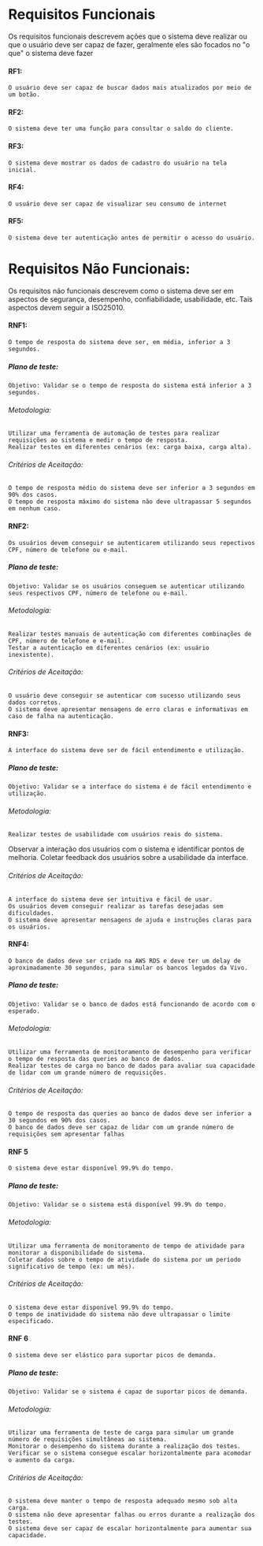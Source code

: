 # Requisitos Funcionais
Os requisitos funcionais descrevem ações que o sistema deve realizar ou que o usuário deve ser capaz de fazer, geralmente eles são focados no "o que" o sistema deve fazer

#### RF1: 
    O usuário deve ser capaz de buscar dados mais atualizados por meio de um botão.
#### RF2:
    O sistema deve ter uma função para consultar o saldo do cliente.
#### RF3:
    O sistema deve mostrar os dados de cadastro do usuário na tela inicial.
#### RF4:
    O usuário deve ser capaz de visualizar seu consumo de internet
#### RF5:
    O sistema deve ter autenticação antes de permitir o acesso do usuário.

# Requisitos Não Funcionais:
Os requisitos não funcionais descrevem como o sistema deve ser em aspectos de segurança, desempenho, confiabilidade, usabilidade, etc. Tais aspectos devem seguir a ISO25010.

#### RNF1:
    O tempo de resposta do sistema deve ser, em média, inferior a 3 segundos.
##### Plano de teste:
    Objetivo: Validar se o tempo de resposta do sistema está inferior a 3 segundos.
###### Metodologia:
    Utilizar uma ferramenta de automação de testes para realizar requisições ao sistema e medir o tempo de resposta.
    Realizar testes em diferentes cenários (ex: carga baixa, carga alta).
###### Critérios de Aceitação:
    O tempo de resposta médio do sistema deve ser inferior a 3 segundos em 90% dos casos.
    O tempo de resposta máximo do sistema não deve ultrapassar 5 segundos em nenhum caso.
#### RNF2:
    Os usuários devem conseguir se autenticarem utilizando seus repectivos CPF, número de telefone ou e-mail.
##### Plano de teste:
    Objetivo: Validar se os usuários conseguem se autenticar utilizando seus respectivos CPF, número de telefone ou e-mail.
###### Metodologia:
    Realizar testes manuais de autenticação com diferentes combinações de CPF, número de telefone e e-mail.
    Testar a autenticação em diferentes cenários (ex: usuário inexistente).
###### Critérios de Aceitação:
    O usuário deve conseguir se autenticar com sucesso utilizando seus dados corretos.
    O sistema deve apresentar mensagens de erro claras e informativas em caso de falha na autenticação.
#### RNF3:
    A interface do sistema deve ser de fácil entendimento e utilização.
##### Plano de teste:
    Objetivo: Validar se a interface do sistema é de fácil entendimento e utilização.
###### Metodologia:
    Realizar testes de usabilidade com usuários reais do sistema.
Observar a interação dos usuários com o sistema e identificar pontos de melhoria.
    Coletar feedback dos usuários sobre a usabilidade da interface.
###### Critérios de Aceitação:
    A interface do sistema deve ser intuitiva e fácil de usar.
    Os usuários devem conseguir realizar as tarefas desejadas sem dificuldades.
    O sistema deve apresentar mensagens de ajuda e instruções claras para os usuários.
#### RNF4:
    O banco de dados deve ser criado na AWS RDS e deve ter um delay de aproximadamente 30 segundos, para simular os bancos legados da Vivo.
##### Plano de teste:
    Objetivo: Validar se o banco de dados está funcionando de acordo com o esperado.
###### Metodologia:
    Utilizar uma ferramenta de monitoramento de desempenho para verificar o tempo de resposta das queries ao banco de dados.
    Realizar testes de carga no banco de dados para avaliar sua capacidade de lidar com um grande número de requisições.
###### Critérios de Aceitação:
    O tempo de resposta das queries ao banco de dados deve ser inferior a 30 segundos em 90% dos casos.
    O banco de dados deve ser capaz de lidar com um grande número de requisições sem apresentar falhas
#### RNF 5
    O sistema deve estar disponível 99.9% do tempo.
##### Plano de teste:
    Objetivo: Validar se o sistema está disponível 99.9% do tempo.
###### Metodologia:
    Utilizar uma ferramenta de monitoramento de tempo de atividade para monitorar a disponibilidade do sistema.
    Coletar dados sobre o tempo de atividade do sistema por um período significativo de tempo (ex: um mês).
###### Critérios de Aceitação:
    O sistema deve estar disponível 99.9% do tempo.
    O tempo de inatividade do sistema não deve ultrapassar o limite especificado.
#### RNF 6
    O sistema deve ser elástico para suportar picos de demanda.
##### Plano de teste:
    Objetivo: Validar se o sistema é capaz de suportar picos de demanda.
###### Metodologia:
    Utilizar uma ferramenta de teste de carga para simular um grande número de requisições simultâneas ao sistema.
    Monitorar o desempenho do sistema durante a realização dos testes.
    Verificar se o sistema consegue escalar horizontalmente para acomodar o aumento da carga.
###### Critérios de Aceitação:
    O sistema deve manter o tempo de resposta adequado mesmo sob alta carga.
    O sistema não deve apresentar falhas ou erros durante a realização dos testes.
    O sistema deve ser capaz de escalar horizontalmente para aumentar sua capacidade.

